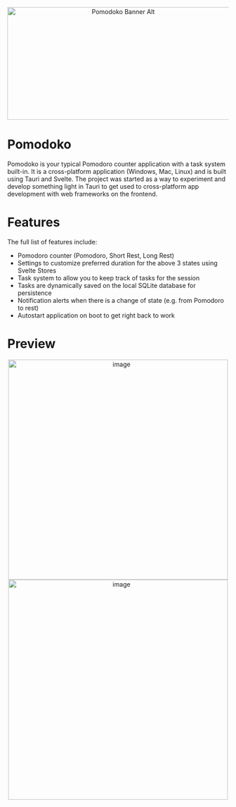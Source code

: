 
<p align="center">
  <img width="512" height="256" alt="Pomodoko Banner Alt" src="https://github.com/user-attachments/assets/bbd597f1-63e7-4477-8081-126becef9b51" />
</p>

# Pomodoko
Pomodoko is your typical Pomodoro counter application with a task system built-in. It is a cross-platform application (Windows, Mac, Linux) and is built using Tauri and Svelte. The project was started as a way to experiment and develop something light in Tauri to get used to cross-platform app development with web frameworks on the frontend.

# Features
The full list of features include:
- Pomodoro counter (Pomodoro, Short Rest, Long Rest)
- Settings to customize preferred duration for the above 3 states using Svelte Stores
- Task system to allow you to keep track of tasks for the session
- Tasks are dynamically saved on the local SQLite database for persistence
- Notification alerts when there is a change of state (e.g. from Pomodoro to rest)
- Autostart application on boot to get right back to work

# Preview
<div align="center">
  <img width="500" height="500" alt="image" src="https://github.com/user-attachments/assets/6dab060e-dfef-4444-b539-b7de3853555d" />
  <img width="500" height="500" alt="image" src="https://github.com/user-attachments/assets/3d765563-5174-4422-a004-cbdd55c05111" />
</div>
